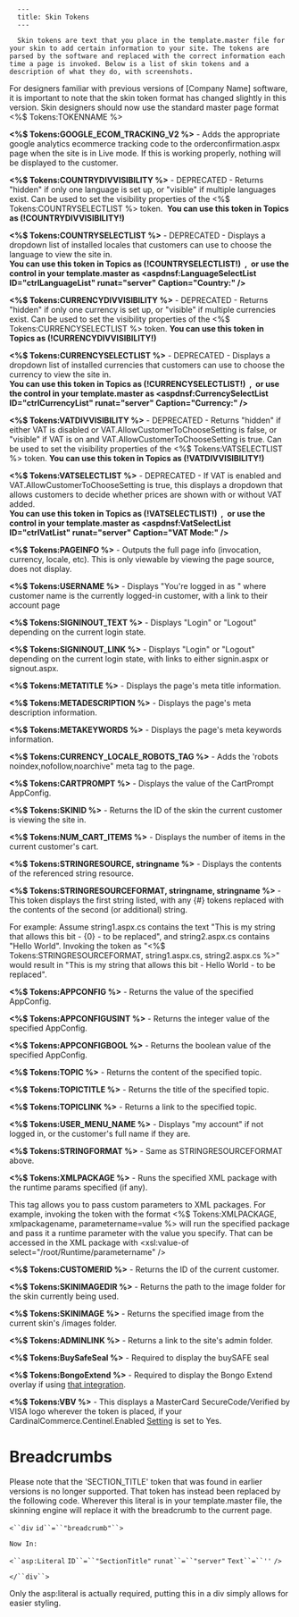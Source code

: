 
      ---
      title: Skin Tokens
      ---

      Skin tokens are text that you place in the template.master file for your skin to add certain information to your site. The tokens are parsed by the software and replaced with the correct information each time a page is invoked. Below is a list of skin tokens and a description of what they do, with screenshots.  
  
For designers familiar with previous versions of \[Company Name\] software, it is important to note that the skin token format has changed slightly in this version. Skin designers should now use the standard master page format <%$ Tokens:TOKENNAME %>  
  
**<%$ Tokens:GOOGLE\_ECOM\_TRACKING\_V2 %>** - Adds the appropriate google analytics ecommerce tracking code to the orderconfirmation.aspx page when the site is in Live mode. If this is working properly, nothing will be displayed to the customer.  
  
**<%$ Tokens:COUNTRYDIVVISIBILITY %>** - DEPRECATED - Returns "hidden" if only one language is set up, or "visible" if multiple languages exist. Can be used to set the visibility properties of the <%$ Tokens:COUNTRYSELECTLIST %> token.  **You can use this token in Topics as (!COUNTRYDIVVISIBILITY!)**  
  
**<%$ Tokens:COUNTRYSELECTLIST %>** - DEPRECATED - Displays a dropdown list of installed locales that customers can use to choose the language to view the site in.  
**You can use this token in Topics as (!COUNTRYSELECTLIST!)  ,  or use the control in your template.master as <aspdnsf:LanguageSelectList ID="ctrlLanguageList" runat="server" Caption="Country:" />**  
  
**<%$ Tokens:CURRENCYDIVVISIBILITY %>** - DEPRECATED - Returns "hidden" if only one currency is set up, or "visible" if multiple currencies exist. Can be used to set the visibility properties of the <%$ Tokens:CURRENCYSELECTLIST %> token. **You can use this token in Topics as (!CURRENCYDIVVISIBILITY!)**  
  
**<%$ Tokens:CURRENCYSELECTLIST %>** - DEPRECATED - Displays a dropdown list of installed currencies that customers can use to choose the currency to view the site in.  
**You can use this token in Topics as (!CURRENCYSELECTLIST!)  ,  or use the control in your template.master as <aspdnsf:CurrencySelectList ID="ctrlCurrencyList" runat="server" Caption="Currency:" />**  
  
**<%$ Tokens:VATDIVVISIBILITY %>** - DEPRECATED - Returns "hidden" if either VAT is disabled or VAT.AllowCustomerToChooseSetting is false, or "visible" if VAT is on and VAT.AllowCustomerToChooseSetting is true. Can be used to set the visibility properties of the <%$ Tokens:VATSELECTLIST %> token. **You can use this token in Topics as (!VATDIVVISIBILITY!)**  
  
**<%$ Tokens:VATSELECTLIST %>** - DEPRECATED - If VAT is enabled and VAT.AllowCustomerToChooseSetting is true, this displays a dropdown that allows customers to decide whether prices are shown with or without VAT added.  
**You can use this token in Topics as (!VATSELECTLIST!)  ,  or use the control in your template.master as <aspdnsf:VatSelectList ID="ctrlVatList" runat="server" Caption="VAT Mode:" />**  
  
**<%$ Tokens:PAGEINFO %>** - Outputs the full page info (invocation, currency, locale, etc). This is only viewable by viewing the page source, does not display.  
  
**<%$ Tokens:USERNAME %>** - Displays "You're logged in as <customer name="">" where customer name is the currently logged-in customer, with a link to their account page  
  
**<%$ Tokens:SIGNINOUT\_TEXT %>** - Displays "Login" or "Logout" depending on the current login state.  
  
**<%$ Tokens:SIGNINOUT\_LINK %>** - Displays "Login" or "Logout" depending on the current login state, with links to either signin.aspx or signout.aspx.  
  
**<%$ Tokens:METATITLE %>** - Displays the page's meta title information.  
  
**<%$ Tokens:METADESCRIPTION %>** - Displays the page's meta description information.  
  
**<%$ Tokens:METAKEYWORDS %>** - Displays the page's meta keywords information.  
  
**<%$ Tokens:CURRENCY\_LOCALE\_ROBOTS\_TAG %>** - Adds the 'robots noindex,nofollow,noarchive" meta tag to the page.  
  
**<%$ Tokens:CARTPROMPT %>** - Displays the value of the CartPrompt AppConfig.  
  
**<%$ Tokens:SKINID %>** - Returns the ID of the skin the current customer is viewing the site in.  
  
**<%$ Tokens:NUM\_CART\_ITEMS %>** - Displays the number of items in the current customer's cart.  
  
**<%$ Tokens:STRINGRESOURCE, stringname %>** - Displays the contents of the referenced string resource.  
  
**<%$ Tokens:STRINGRESOURCEFORMAT, stringname, stringname %>** - This token displays the first string listed, with any {#} tokens replaced with the contents of the second (or additional) string.

For example: Assume string1.aspx.cs contains the text "This is my string that allows this bit - {0} - to be replaced", and string2.aspx.cs contains "Hello World". Invoking the token as "<%$ Tokens:STRINGRESOURCEFORMAT, string1.aspx.cs, string2.aspx.cs %>" would result in "This is my string that allows this bit - Hello World - to be replaced".

**<%$ Tokens:APPCONFIG %>** - Returns the value of the specified AppConfig.  
  
**<%$ Tokens:APPCONFIGUSINT %>** - Returns the integer value of the specified AppConfig.  
  
**<%$ Tokens:APPCONFIGBOOL %>** - Returns the boolean value of the specified AppConfig.  
  
**<%$ Tokens:TOPIC %>** - Returns the content of the specified topic.  
  
**<%$ Tokens:TOPICTITLE %>** - Returns the title of the specified topic.  
  
**<%$ Tokens:TOPICLINK %>** - Returns a link to the specified topic.  
  
**<%$ Tokens:USER\_MENU\_NAME %>** - Displays "my account" if not logged in, or the customer's full name if they are.  
  
**<%$ Tokens:STRINGFORMAT %>** - Same as STRINGRESOURCEFORMAT above.  
  
**<%$ Tokens:XMLPACKAGE %>** - Runs the specified XML package with the runtime params specified (if any). 

This tag allows you to pass custom parameters to XML packages. For example, invoking the token with the format <%$ Tokens:XMLPACKAGE, xmlpackagename, parametername=value %> will run the specified package and pass it a runtime parameter with the value you specify. That can be accessed in the XML package with <xsl:value-of select="/root/Runtime/parametername" />

**<%$ Tokens:CUSTOMERID %>** - Returns the ID of the current customer.  
  
**<%$ Tokens:SKINIMAGEDIR %>** - Returns the path to the image folder for the skin currently being used.  
  
**<%$ Tokens:SKINIMAGE %>** - Returns the specified image from the current skin's /images folder.  
  
**<%$ Tokens:ADMINLINK %>** - Returns a link to the site's admin folder.  
  
**<%$ Tokens:BuySafeSeal %>** - Required to display the buySAFE seal  
  
**<%$ Tokens:BongoExtend %>** - Required to display the Bongo Extend overlay if using [that integration](default.aspx?pageid=bongo_extend).  
  
**<%$ Tokens:VBV %>** - This displays a MasterCard SecureCode/Verified by VISA logo wherever the token is placed, if your CardinalCommerce.Centinel.Enabled [Setting](default.aspx?pageid=settings) is set to Yes.  
  

Breadcrumbs
===========

Please note that the 'SECTION\_TITLE' token that was found in earlier versions is no longer supported. That token has instead been replaced by the following code. Wherever this literal is in your template.master file, the skinning engine will replace it with the breadcrumb to the current page.  
  

`<``div` `id``=``"breadcrumb"``>`

`Now In:`

`<``asp:Literal` `ID``=``"SectionTitle"` `runat``=``"server"` `Text``=``''` `/>`

`</``div``>`

  
  
Only the asp:literal is actually required, putting this in a div simply allows for easier styling.
      